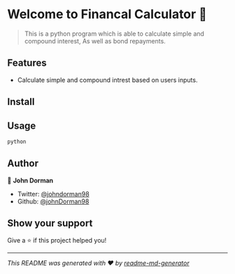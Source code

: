 # Welcome to Financal Calculator 👋

> This is a python program which is able to calculate simple and compound interest, As well as  bond repayments.

## Features

  * Calculate simple and compound intrest based on users inputs.

## Install



## Usage

```sh
python
```

## Author

👤 **John Dorman**

* Twitter: [@johndorman98](https://twitter.com/johndorman98)
* Github: [@johnDorman98](https://github.com/johnDorman98)

## Show your support

Give a ⭐️ if this project helped you!


***
_This README was generated with ❤️ by [readme-md-generator](https://github.com/kefranabg/readme-md-generator)_
